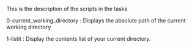 This is the description of the scripts in the tasks

 0-current_working_directory : Displays the absolute path of the current working directory

 1-listit : Display the contents list of your current directory.
